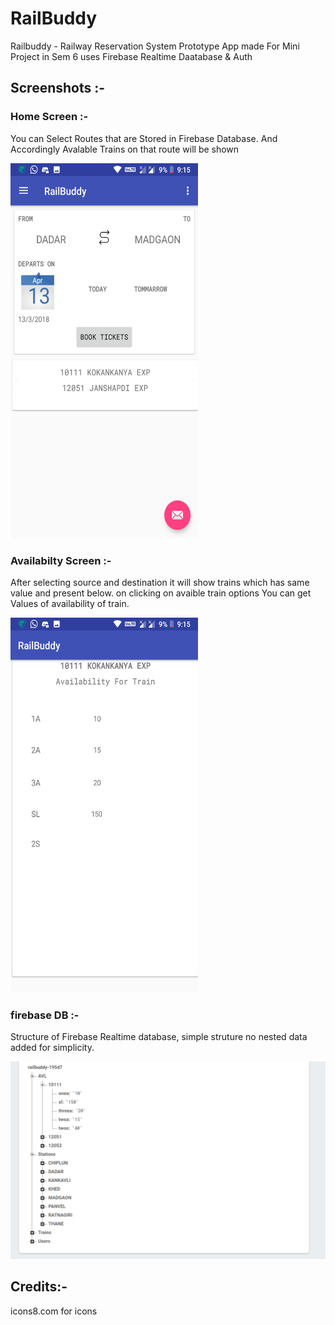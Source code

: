 # RailBuddy
Railbuddy - Railway Reservation System Prototype App made For Mini Project in Sem 6
uses Firebase Realtime Daatabase & Auth

<h2>Screenshots :- </h2>

<h3>Home Screen :- </h3>

You can Select Routes that are Stored in Firebase Database.
And Accordingly Avalable Trains on that route will be shown 

<img src="HomeSS.png" width="300" height="600">

<h3>Availabilty Screen :-</h3>

After selecting source and destination it will show trains which has same value and present below. on clicking on avaible train options You can get Values of availability of train.

<img src="AvaibilitySS.png" width="300" height="600">

<h3>firebase DB :-</h3>

Structure of Firebase Realtime database, simple struture no nested data added for simplicity.

<img src="FirebaseDB_SS.png" >

<h2>Credits:-</h2>
icons8.com for icons 
